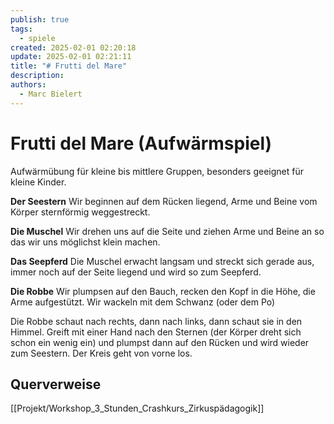 ```yaml
---
publish: true
tags:
  - spiele
created: 2025-02-01 02:20:18
update: 2025-02-01 02:21:11
title: "# Frutti del Mare"
description: 
authors:
  - Marc Bielert
---
```


# Frutti del Mare (Aufwärmspiel)

Aufwärmübung für kleine bis mittlere Gruppen, besonders geeignet für kleine Kinder.

**Der Seestern**
Wir beginnen auf dem Rücken liegend, Arme und Beine vom Körper sternförmig weggestreckt.

**Die Muschel**
Wir drehen uns auf die Seite und ziehen Arme und Beine an so das wir uns möglichst klein machen.

**Das Seepferd**
Die Muschel erwacht langsam und streckt sich gerade aus, immer noch auf der Seite liegend und wird so zum Seepferd.

**Die Robbe**
Wir plumpsen auf den Bauch, recken den Kopf in die Höhe, die Arme aufgestützt.
Wir wackeln mit dem Schwanz (oder dem Po)

Die Robbe schaut nach rechts, dann nach links, dann schaut sie in den Himmel. Greift mit einer Hand nach den Sternen (der Körper dreht sich schon ein wenig ein) und plumpst dann auf den Rücken und wird wieder zum Seestern.
Der Kreis geht von vorne los.

## Querverweise

[[Projekt/Workshop_3_Stunden_Crashkurs_Zirkuspädagogik]]
